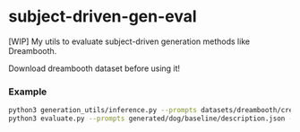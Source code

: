 # subject-driven-gen-eval
[WIP] My utils to evaluate subject-driven generation methods like Dreambooth.

Download dreambooth dataset before using it!

### Example

```bash
python3 generation_utils/inference.py --prompts datasets/dreambooth/creature_prompts.json --class_name dog --output_dir generated/dog/baseline
python3 evaluate.py --prompts generated/dog/baseline/description.json --realimages datasets/dreambooth/dog
```